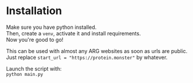 # Installation
Make sure you have python installed.  
Then, create a `venv`, activate it and install requirements.  
Now you're good to go!

This can be used with almost any ARG websites as soon as urls are public. 
Just replace `start_url = "https://protein.monster"` by whatever.

Launch the script with:  
`python main.py`